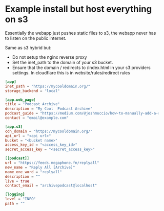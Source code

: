# Example install but host everything on s3

Essentially the webapp just pushes static files to s3, the webapp never has to listen on the public internet.

Same as s3 hybrid but:

* Do not setup the nginx reverse proxy
* Set the inet_path to the domain of your s3 bucket.
* Ensure that the domain / redirects to /index.html in your s3 providers settings. In cloudflare this is in website/rules/redirect rules

```toml
[app]
inet_path = "https://mycooldomain.org/"
storage_backend = "local"

[app.web_page]
title = "Podcast Archive"
description = "My Cool  Podcast Archive"
podcast_guide = "https://medium.com/@joshmuccio/how-to-manually-add-a-rss-feed-to-your-podcast-app-on-desktop-ios-android-478d197a3770" podcast app
contact = "email@example.com"

[app.s3]
cdn_domain = "https://mycooldomain.org/"
api_url = "<api url>"
bucket = "<bucket name>"
access_key_id = "<access_key_id>"
secret_access_key = "<secret_access_key>"

[[podcast]]
url = "https://feeds.megaphone.fm/replyall"
new_name = "Reply All [Archive]"
name_one_word = "replyall"
description = ""
live = true
contact_email = "archivepodcast@localhost"

[logging]
level = "INFO"
path = ""
```
